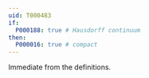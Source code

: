 ```yaml
---
uid: T000483
if:
  P000188: true # Hausdorff continuum
then:
  P000016: true # compact
---
```


Immediate from the definitions.
